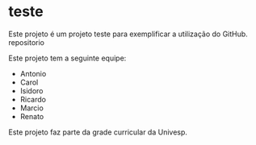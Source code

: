 # teste

Este projeto é um projeto teste para exemplificar a utilização do GitHub.
repositorio


Este projeto tem a seguinte equipe:
* Antonio
* Carol
* Isidoro
* Ricardo
* Marcio
* Renato

Este projeto faz parte da grade curricular da Univesp.